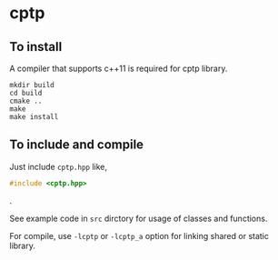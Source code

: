 # cptp

## To install
A compiler that supports c++11 is required for cptp library.
```
mkdir build
cd build
cmake ..
make
make install
```

## To include and compile
Just include `cptp.hpp` like,
```cpp
#include <cptp.hpp>
```
.

See example code in `src` dirctory for usage of classes and functions.

For compile, use `-lcptp` or `-lcptp_a` option for linking shared or static library. 
